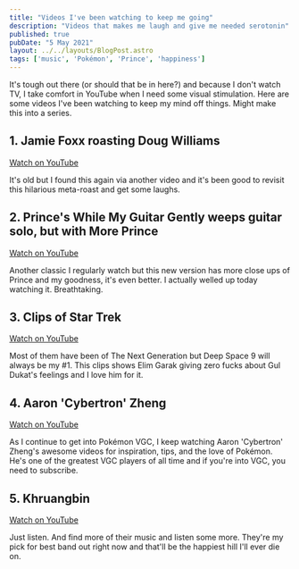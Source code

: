 ```yaml
---
title: "Videos I've been watching to keep me going"
description: "Videos that makes me laugh and give me needed serotonin"
published: true
pubDate: "5 May 2021"
layout: ../../layouts/BlogPost.astro
tags: ['music', 'Pokémon', 'Prince', 'happiness']
---
```


It's tough out there (or should that be in here?) and because I don't watch TV, I take comfort in YouTube when I need some visual stimulation. Here are some videos I've been watching to keep my mind off things. Might make this into a series.

## 1. Jamie Foxx roasting Doug Williams

[Watch on YouTube](https://www.youtube.com/watch?v=tq2ivETREGo)

It's old but I found this again via another video and it's been good to revisit this hilarious meta-roast and get some laughs.

## 2. Prince's While My Guitar Gently weeps guitar solo, but with More Prince

[Watch on YouTube](https://www.youtube.com/watch?v=dWRCooFKk3c)

Another classic I regularly watch but this new version has more close ups of Prince and my goodness, it's even better. I actually welled up today watching it. Breathtaking.

## 3. Clips of Star Trek

[Watch on YouTube](https://www.youtube.com/watch?v=FggqbNUZD8U)

Most of them have been of The Next Generation but Deep Space 9 will always be my #1. This clips shows Elim Garak giving zero fucks about Gul Dukat's feelings and I love him for it.

## 4. Aaron 'Cybertron' Zheng

[Watch on YouTube](https://www.youtube.com/watch?v=adVF6bcyZjc)

As I continue to get into Pokémon VGC, I keep watching Aaron 'Cybertron' Zheng's awesome videos for inspiration, tips, and the love of Pokémon. He's one of the greatest VGC players of all time and if you're into VGC, you need to subscribe.

## 5. Khruangbin

[Watch on YouTube](https://www.youtube.com/watch?v=vsSmzapbKv4)

Just listen. And find more of their music and listen some more. They're my pick for best band out right now and that'll be the happiest hill I'll ever die on.
